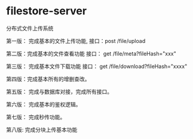 # filestore-server
分布式文件上传系统

第一版： 完成基本的文件上传功能, 接口：post /file/upload

第二版：完成基本的文件查看功能 接口： get /file/meta?fileHash="xxx"

第三版： 完成基本文件下载功能 接口： get /file/download?fileHash="xxxx"

第四版：完成基本所有的增删查改。

第五版： 完成与数据库对接，完成所有接口。

第六版： 完成基本的鉴权逻辑。

第七版： 完成秒传功能。

第八版: 完成分块上传基本功能